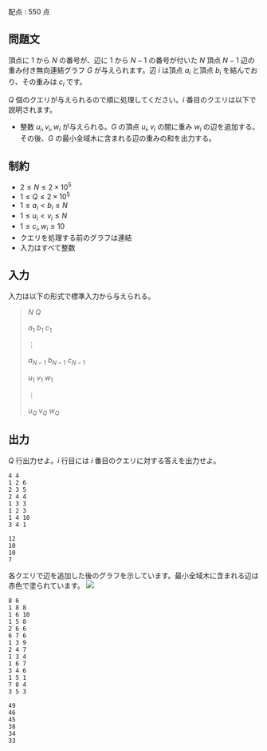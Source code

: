 配点 : $550$ 点

## 問題文

頂点に $1$ から $N$ の番号が、辺に $1$ から $N-1$ の番号が付いた $N$ 頂点 $N-1$ 辺の重み付き無向連結グラフ $G$ が与えられます。辺 $i$ は頂点 $a_i$ と頂点 $b_i$ を結んでおり、その重みは $c_i$ です。

$Q$ 個のクエリが与えられるので順に処理してください。$i$ 番目のクエリは以下で説明されます。

- 整数 $u_i,v_i,w_i$ が与えられる。$G$ の頂点 $u_i,v_i$ の間に重み $w_i$ の辺を追加する。その後、$G$ の最小全域木に含まれる辺の重みの和を出力する。

## 制約

- $2\leq N\leq 2 \times 10^5$
- $1\leq Q\leq 2 \times 10^5$
- $1\leq a_i\lt b_i\leq N$
- $1\leq u_i\lt v_i\leq N$
- $1\leq c_i,w_i\leq 10$
- クエリを処理する前のグラフは連結
- 入力はすべて整数

## 入力

入力は以下の形式で標準入力から与えられる。

> $N$ $Q$
> 
> $a_1$ $b_1$ $c_1$
> 
> $\vdots$
> 
> $a_{N-1}$ $b_{N-1}$ $c_{N-1}$
> 
> $u_1$ $v_1$ $w_1$
> 
> $\vdots$
> 
> $u_Q$ $v_Q$ $w_Q$

## 出力

$Q$ 行出力せよ。$i$ 行目には $i$ 番目のクエリに対する答えを出力せよ。

```input1
4 4
1 2 6
2 3 5
2 4 4
1 3 3
1 2 3
1 4 10
3 4 1
```

```output1
12
10
10
7
```

各クエリで辺を追加した後のグラフを示しています。最小全域木に含まれる辺は赤色で塗られています。
![](https://img.atcoder.jp/abc355/4e83a6e54750f138ecada66dd93b2b67.png)

```input2
8 6
1 8 8
1 6 10
1 5 8
2 6 6
6 7 6
1 3 9
2 4 7
1 3 4
1 6 7
3 4 6
1 5 1
7 8 4
3 5 3
```

```output2
49
46
45
38
34
33
```